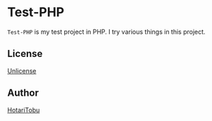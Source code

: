 # Test-PHP

`Test-PHP` is my test project in PHP. I try various things in this project.

## License

[Unlicense](LICENSE)

## Author

[HotariTobu](https://github.com/HotariTobu)
